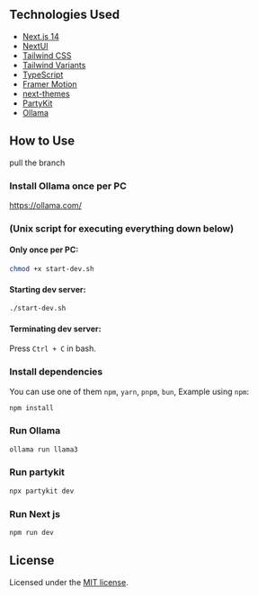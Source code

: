 
## Technologies Used

- [Next.js 14](https://nextjs.org/docs/getting-started)
- [NextUI](https://nextui.org)
- [Tailwind CSS](https://tailwindcss.com)
- [Tailwind Variants](https://tailwind-variants.org)
- [TypeScript](https://www.typescriptlang.org)
- [Framer Motion](https://www.framer.com/motion)
- [next-themes](https://github.com/pacocoursey/next-themes)
- [PartyKit](https://partykit.io)
- [Ollama](https://ollama.com/)

## How to Use

pull the branch 

### Install Ollama once per PC

https://ollama.com/


### (Unix script for executing everything down below)

#### Only once per PC:

```bash
chmod +x start-dev.sh
```

#### Starting dev server:

```bash
./start-dev.sh
```

#### Terminating dev server:

Press `Ctrl + C` in bash.


### Install dependencies

You can use one of them `npm`, `yarn`, `pnpm`, `bun`, Example using `npm`:

```bash
npm install
```

### Run Ollama

```bash
ollama run llama3
```

### Run partykit

```bash
npx partykit dev
```

### Run Next js

```bash
npm run dev
```

## License

Licensed under the [MIT license](https://github.com/nextui-org/next-pages-template/blob/main/LICENSE).
